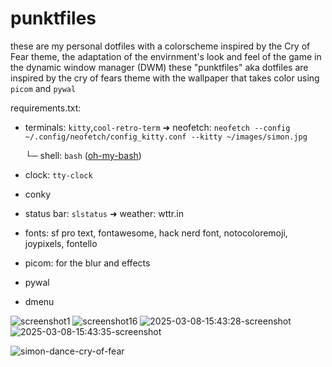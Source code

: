 # punktfiles
these are my personal dotfiles with a colorscheme inspired by the Cry of Fear theme, the adaptation of the envirnment's look and feel of the game in the dynamic window manager (DWM) these "punktfiles" aka dotfiles are inspired by the cry of fears theme with the wallpaper that takes color using `picom` and `pywal`

requirements.txt:

- terminals: `kitty`,`cool-retro-term` ➜ neofetch: `neofetch --config ~/.config/neofetch/config_kitty.conf --kitty ~/images/simon.jpg`

    └─ shell: `bash` ([oh-my-bash](https://github.com/ohmybash/oh-my-bash)) 
- clock:  `tty-clock`
- conky
- status bar: `slstatus` ➜ weather: wttr.in
- fonts: sf pro text, fontawesome, hack nerd font, notocoloremoji, joypixels, fontello
- picom: for the blur and effects
- pywal
- dmenu
  
![screenshot1](https://github.com/user-attachments/assets/f961f974-f7f0-4349-9bc6-104437cf5ea8)
![screenshot16](https://github.com/user-attachments/assets/eff2d4ce-ab37-498b-a0ab-b0c98291fe73)
![2025-03-08-15:43:28-screenshot](https://github.com/user-attachments/assets/24de1b94-dd58-402d-b3e4-db927e9159e7)
![2025-03-08-15:43:35-screenshot](https://github.com/user-attachments/assets/63eb1888-fbcf-4e4e-88e4-2ad43348e524)

  ![simon-dance-cry-of-fear](https://github.com/user-attachments/assets/40c736c8-2073-4ca3-91f4-49a608b130c0)
